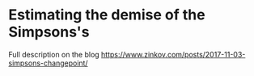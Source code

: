 # Estimating the demise of the Simpsons's

Full description on the blog
https://www.zinkov.com/posts/2017-11-03-simpsons-changepoint/
